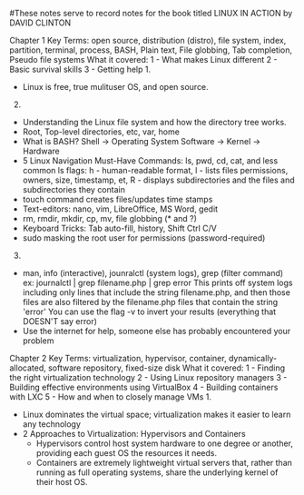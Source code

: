 #These notes serve to record notes for the book titled LINUX IN ACTION by DAVID CLINTON

Chapter 1
Key Terms:
open source, distribution (distro), file system, index, partition, terminal, process, BASH, Plain text, File globbing, Tab completion, Pseudo file systems
What it covered:
	1 - What makes Linux different
	2 - Basic survival skills
	3 - Getting help
1. 
- Linux is free, true mulituser OS, and open source.
2.
- Understanding the Linux file system and how the directory tree works.
- Root, Top-level directories, etc, var, home
- What is BASH? Shell -> Operating System Software -> Kernel -> Hardware
- 5 Linux Navigation Must-Have Commands: ls, pwd, cd, cat, and less
common ls flags: h - human-readable format, l - lists files permissions, owners, size, timestamp, et, R - displays subdirectories and the files and subdirectories they contain
- touch command creates files/updates time stamps
- Text-editors: nano, vim, LibreOffice, MS Word, gedit
- rm, rmdir, mkdir, cp, mv, file globbing (* and ?)
- Keyboard Tricks: Tab auto-fill, history, Shift Ctrl C/V
- sudo masking the root user for permissions (password-required)
3.
- man, info (interactive), jounralctl (system logs), grep (filter command)
ex: journalctl | grep filename.php | grep error
This prints off system logs including only lines that include the string filename.php, and then those files are also filtered by the filename.php files that contain the string 'error'
You can use the flag -v to invert your results (everything that DOESN'T say error)
- Use the internet for help, someone else has probably encountered your problem


Chapter 2
Key Terms:
virtualization, hypervisor, container, dynamically-allocated, software repository, fixed-size disk
What it covered:
	1 - Finding the right virtualization technology
	2 - Using Linux repository managers
	3 - Building effective environments using VirtualBox
	4 - Building containers with LXC
	5 - How and when to closely manage VMs
1.
- Linux dominates the virtual space; virtualization makes it easier to learn any technology
- 2 Approaches to Virtualization: Hypervisors and Containers
	- Hypervisors control host system hardware to one degree or another, providing each guest OS the resources it needs. 
	- Containers are extremely lightweight virtual servers that, rather than running as full operating systems, share the underlying kernel of their host OS.

